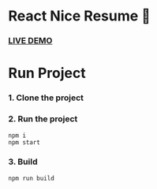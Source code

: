 # React Nice Resume :page_with_curl:

### [LIVE DEMO](https://www.yuvaraj2111.github.io/Portfolio/)

# Run Project
### 1. Clone the project

### 2. Run the project
```shell
npm i
npm start
```

### 3. Build
```shell
npm run build
```
